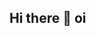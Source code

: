 ## Hi there 👋 oi

<!--
**Geandeson-Anun/Geandeson-Anun** is a ✨ _special_ ✨ repository because its `README.md` (this file) appears on your GitHub profile.


<h2 😄 I'm Geandeson, and I'm happy to be here showing my projects and sharing experiences./h2>

